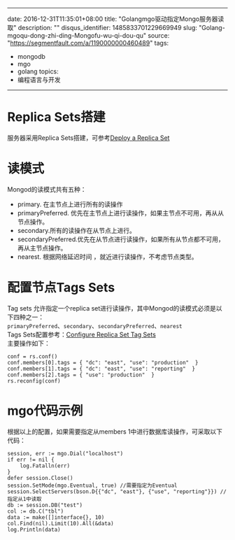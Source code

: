 
---
date: 2016-12-31T11:35:01+08:00
title: "Golangmgo驱动指定Mongo服务器读取"
description: ""
disqus_identifier: 1485833701229669949
slug: "Golang-mgoqu-dong-zhi-ding-Mongofu-wu-qi-dou-qu"
source: "https://segmentfault.com/a/1190000000460489"
tags: 
- mongodb 
- mgo 
- golang 
topics:
- 编程语言与开发
---

Replica Sets搭建
================

服务器采用Replica Sets搭建，可参考[Deploy a Replica
Set](http://docs.mongodb.org/manual/tutorial/deploy-replica-set/)

读模式
======

Mongod的读模式共有五种：

-   primary. 在主节点上进行所有的读操作
-   primaryPreferred.
    优先在主节点上进行读操作，如果主节点不可用，再从从节点操作。
-   secondary.所有的读操作在从节点上进行。
-   secondaryPreferred.优先在从节点进行读操作，如果所有从节点都不可用，再从主节点操作。
-   nearest. 根据网络延迟时间 ，就近进行读操作，不考虑节点类型。

配置节点Tags Sets
=================

Tag sets 允许指定一个replica
set进行读操作，其中Mongod的读模式必须是以下四种之一：\
`primaryPreferred`、`secondary`、`secondaryPreferred`、`nearest`\
Tags Sets配置参考：[Configure Replica Set Tag
Sets](http://docs.mongodb.org/manual/tutorial/configure-replica-set-tag-sets)\
主要操作如下：

    conf = rs.conf()
    conf.members[0].tags = { "dc": "east", "use": "production"  }
    conf.members[1].tags = { "dc": "east", "use": "reporting"  }
    conf.members[2].tags = { "use": "production"  }
    rs.reconfig(conf)

mgo代码示例
===========

根据以上的配置，如果需要指定从members
1中进行数据库读操作，可采取以下代码：

    session, err := mgo.Dial("localhost")
    if err != nil {
        log.Fatalln(err)
    }
    defer session.Close()
    session.SetMode(mgo.Eventual, true) //需要指定为Eventual
    session.SelectServers(bson.D{{"dc", "east"}, {"use", "reporting"}}) // 指定从1中读取
    db := session.DB("test")
    col := db.C("tbl")
    data := make([]interface{}, 10)
    col.Find(nil).Limit(10).All(&data)
    log.Println(data)

